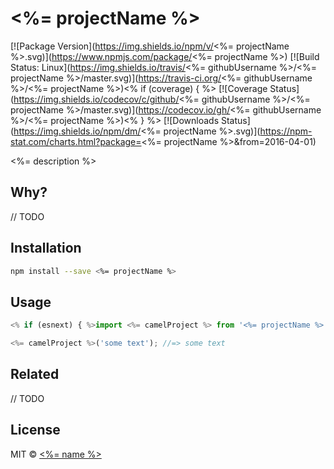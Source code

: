 # <%= projectName %>

[![Package Version](https://img.shields.io/npm/v/<%= projectName %>.svg)](https://www.npmjs.com/package/<%= projectName %>)
[![Build Status: Linux](https://img.shields.io/travis/<%= githubUsername %>/<%= projectName %>/master.svg)](https://travis-ci.org/<%= githubUsername %>/<%= projectName %>)<% if (coverage) { %>
[![Coverage Status](https://img.shields.io/codecov/c/github/<%= githubUsername %>/<%= projectName %>/master.svg)](https://codecov.io/gh/<%= githubUsername %>/<%= projectName %>)<% } %>
[![Downloads Status](https://img.shields.io/npm/dm/<%= projectName %>.svg)](https://npm-stat.com/charts.html?package=<%= projectName %>&from=2016-04-01)

<%= description %>

## Why?

// TODO

## Installation

```sh
npm install --save <%= projectName %>
```

## Usage

```js
<% if (esnext) { %>import <%= camelProject %> from '<%= projectName %>'; %><% } else { %>const <%= camelProject %> = require('<%= projectName %>');<% } %>

<%= camelProject %>('some text'); //=> some text
```

## Related

// TODO

## License

MIT &copy; [<%= name %>](<%= website %>)
